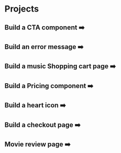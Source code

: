 # Projects
## Build a CTA component ➡️
## Build an error message ➡️
## Build a music Shopping cart page ➡️
## Build a Pricing component ➡️
## Build a heart icon ➡️
## Build a checkout page ➡️
## Movie review page ➡️
